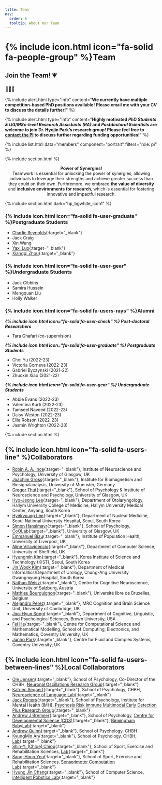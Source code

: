 ```yaml
---
title: Team
nav:
  order: 6
  tooltip: About Our Team
---
```


# {% include icon.html icon="fa-solid fa-people-group" %}Team

## Join the Team!&nbsp;:heartpulse:

### 🔔🔔🔔 

{%
  include alert.html
  type="info"
  content="**We currently have multiple competition-based PhD positions available! Please email me with your CV to discuss the details further!**"
%}

{%
  include alert.html
  type="info"
  content="**Highly motivated *PhD Students & UG/MSc-level Research Assistants (RA)* and *Postdoctoral Scientists* are welcome to join Dr. Hyojin Park’s research group! Please feel free to [contact the PI](mailto:h.park@bham.ac.uk) to discuss further regarding funding opportunities!**"
%}

{% include list.html data="members" component="portrait" filters="role: pi" %}
<!-- {% include list.html data="members" component="portrait" filters="role: ^(?!pi$)" %} -->

{% include section.html %}

<p style="text-align:center;"><strong>Power of Synergies!</strong><br>
Teamwork is essential for unlocking the power of synergies, allowing individuals to leverage their strengths and achieve greater success than they could on their own. Furthremore, we embrace <strong>the value of diversity</strong> and <strong>inclusive environments for research</strong>, which is essential for fostering innovative and impactful research.</p>

{% include section.html dark="hp_bgwhite_icon1" %}

### {% include icon.html icon="fa-solid fa-user-graduate" %}Postgraduate Students
- [Charlie Reynolds](https://www.neureca.org/members/charlie-reynolds.html){:target="_blank"}
- Jack Craig
- Xin Wang
- [Yaxi Luo](https://www.neureca.org/members/yaxi-luo.html){:target="_blank"}
- [Xiangqi Zhou](https://www.neureca.org/members/xiangqi-zhou.html){:target="_blank"}

### {% include icon.html icon="fa-solid fa-user-gear" %}Undergraduate Students
- Jack Gibbins
- Samira Hussein
- Mengquan Liu
- Holly Walker

### {% include icon.html icon="fa-solid fa-users-rays" %}Alumni
***{% include icon.html icon="fa-solid fa-user-check" %}  Post-doctoral Researchers***
- Tara Ghafari (co-supervision)
  
***{% include icon.html icon="fa-solid fa-user-graduate" %}  Postgraduate Students***
- Choi Yu (2022-23)
- Victoria Gorneva (2022-23) 
- Gabriel Byczynski (2021-22)
- Zhuoxin Xiao (2021-22)

***{% include icon.html icon="fa-solid fa-user-gear" %}  Undergraduate Students***
- Abbie Evans (2022-23)
- Valentina Kurti (2022-23)
- Tamseel Naveed (2022-23)
- Daisy Weston (2022-23)
- Ellie Robson (2022-23)
- Jasmin Wrighton (2022-23)

{% include section.html %}

## {% include icon.html icon="fa-solid fa-users-line" %}Collaborators

- [Robin A. A. Ince](http://www.robinince.net/about.html){:target="_blank"}, Institute of Neuroscience and Psychology, University of Glasgow, UK
- [Joachim Gross](https://www.uni-muenster.de/OCCMuenster/members/joachim-gross.html){:target="_blank"}, Institute for Biomagnetism and Biosignalanalysis, University of Muenster, Germany
- [Gregor Thut](https://www.gla.ac.uk/schools/psychologyneuroscience/staff/gregorthut/){:target="_blank"}, School of Psychology & Institute of Neuroscience and Psychology, University of Glasgow, UK
- [Hyo-Jeong Lee](https://scholar.google.co.kr/citations?user=x-pSzCoAAAAJ&hl=en){:target="_blank"}, Department of Otolaryngology, Hallym University College of Medicine, Hallym University Medical Center, Anyang, South Korea 
- [Hyekyoung Lee](https://scholar.google.com/citations?user=3ZNKO84AAAAJ&hl=en){:target="_blank"}, Department of Nuclear Medicine, Seoul National University Hospital, Seoul, South Korea
- [Simon Hanslmayr](https://www.gla.ac.uk/schools/psychologyneuroscience/staff/simonhanslmayr/){:target="_blank"}, School of Psychology, [CoOLab](https://hanslmayr.github.io//){:target="_blank"}, University of Glasgow, UK
- [Emmanuel Biau](https://www.liverpool.ac.uk/population-health/staff/emmanuel-biau/){:target="_blank"}, Institute of Population Health, University of Liverpool, UK
- [Aline Villavicencio](https://www.sheffield.ac.uk/dcs/people/academic/aline-villavicencio){:target="_blank"}, Department of Computer Science, University of Sheffield, UK
- [Hyungmin Kim](https://sites.google.com/view/tunnelatkist){:target="_blank"}, Korea Institute of Science and Technology (KIST), Seoul, South Korea
- [Jin Wook Kim](https://www.linkedin.com/in/jin-wook-kim-936b0b67/){:target="_blank"}, Department of Medical Informatics/Department of Urology, Chung-Ang University Gwangmyung Hospital, South Korea
- [Nathan Weisz](https://www.plus.ac.at/psychology/ueber-uns/internal-organisation/division-of-physiological-psychology/team/salzburg-brain-dynamics-lab/weisz-nathan-en/?lang=en){:target="_blank"}, Centre for Cognitive Neuroscience, University of Salzburg, Austria
- [Mathieu Bourguignon](https://crcn.ulb.ac.be/members/?q=121){:target="_blank"}, Université libre de Bruxelles, Belgium
- [Alejandro Perez](https://sites.google.com/view/alejandroperez/about?authuser=0){:target="_blank"}, MRC Cognition and Brain Science Unit, University of Cambridge, UK
- [Joo-Hyun Song](https://research.clps.brown.edu/songlab/){:target="_blank"}, Department of Cognitive, Linguistic, and Psychological Sciences, Brown University, USA
- [Fei He](https://pureportal.coventry.ac.uk/en/persons/fei-he){:target="_blank"}, Centre for Computational Science and Mathematical Modelling, School of Computing, Electronics, and Mathematics, Coventry University, UK
- [Junho Park](https://pureportal.coventry.ac.uk/en/persons/junho-park){:target="_blank"}, Centre for Fluid and Complex Systems, Coventry University, UK

## {% include icon.html icon="fa-solid fa-users-between-lines" %}Local Collaborators

- [Ole Jensen](https://www.birmingham.ac.uk/staff/profiles/psychology/jensen-ole.aspx){:target="_blank"}, School of Psychology, Co-Director of the CHBH, [Neuronal Oscillations Research Group](https://neuosc.com/){:target="_blank"}
- [Katrien Segaert](https://www.birmingham.ac.uk/staff/profiles/psychology/segaert-katrien.aspx){:target="_blank"}, School of Psychology, CHBH, [Neuroscience of Language Lab](https://www.katriensegaert.com/){:target="_blank"}
- [Jack Rogers](https://www.birmingham.ac.uk/staff/profiles/psychology/rogers-jack.aspx){:target="_blank"}, School of Psychology, Institute for Mental Health (IMH), [Psychosis Risk Immune Multimodal Early Detection Plus Research Group](https://www.primed-plus.org/){:target="_blank"}
- [Andrew J Bremner](https://www.birmingham.ac.uk/staff/profiles/psychology/bremner-andrewj){:target="_blank"}, School of Psychology, [Centre for Developmental Science (CDS)](https://www.birmingham.ac.uk/research/centre-for-developmental-science){:target="_blank"}, [Birmingham BabyLab](https://www.birmingham.ac.uk/research/activity/babylab){:target="_blank"}
- [Andrew Quinn](https://www.birmingham.ac.uk/staff/profiles/psychology/quinn-andrew.aspx){:target="_blank"}, School of Psychology, CHBH
- [KyungMin An](https://www.birmingham.ac.uk/staff/profiles/psychology/an-kyungmin.aspx){:target="_blank"}, School of Psychology, CHBH, [Lab](https://sites.google.com/view/an-lab/home){:target="_blank"}
- [Shin-Yi (Chloe) Chiou](https://www.birmingham.ac.uk/staff/profiles/sportex/chiou-shin-yi.aspx){:target="_blank"}, School of Sport, Exercise and Rehabilitation Sciences, [Lab](https://www.birmingham.ac.uk/schools/sport-exercise/research/projects/spinal-cord-injury/index.aspx/){:target="_blank"}
- [Sang-Hoon Yeo](https://www.birmingham.ac.uk/staff/profiles/sportex/yeo-sang-hoon.aspx){:target="_blank"}, School of Sport, Exercise and Rehabilitation Sciences, [Sensorimotor Computation Lab](https://sites.google.com/view/yeolabprojects){:target="_blank"}
- [Hyung Jin Chang](https://www.birmingham.ac.uk/staff/profiles/computer-science/academic-staff/chang-jin-hyung.aspx){:target="_blank"}, School of Computer Science, [Intelligent Robotics Lab](https://hyungjinchang.wordpress.com/){:target="_blank"}
